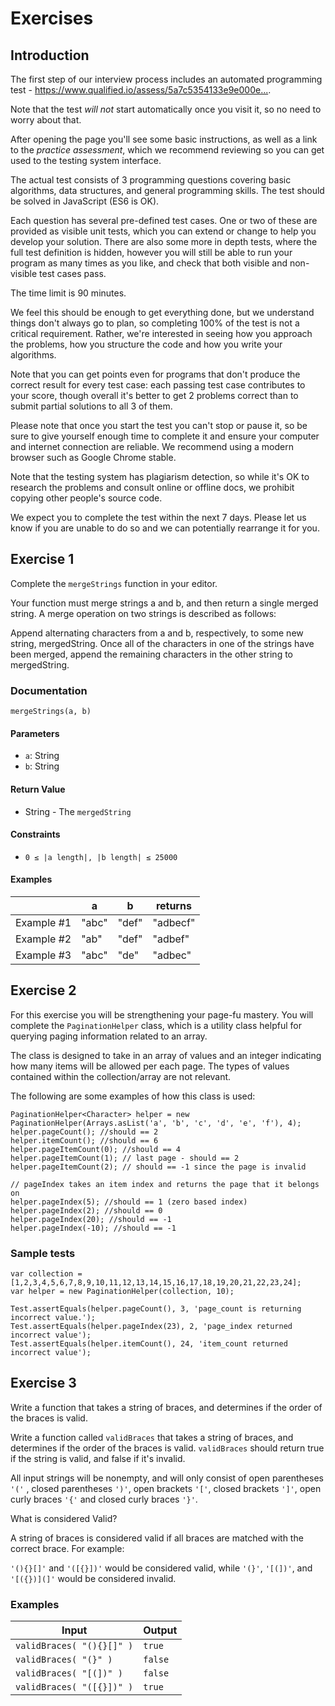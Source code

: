 # Exercises

## Introduction

The first step of our interview process includes an automated programming test - https://www.qualified.io/assess/5a7c5354133e9e000e...​ .

Note that the test _will not_ start automatically once you visit it, so no need to worry about that.

After opening the page you'll see some basic instructions, as well as a link to the _practice assessment_, which we recommend reviewing so you can get used to the testing system interface.

The actual test consists of 3 programming questions covering basic algorithms, data structures, and general programming skills. The test should be solved in JavaScript (ES6 is OK).

Each question has several pre-defined test cases. One or two of these are provided as visible unit tests, which you can extend or change to help you develop your solution. There are also some more in depth tests, where the full test definition is hidden, however you will still be able to run your program as many times as you like, and check that both visible and non-visible test cases pass.

The time limit is 90 minutes.

We feel this should be enough to get everything done, but we understand things don't always go to plan, so completing 100% of the test is not a critical requirement. Rather, we're interested in seeing how you approach the problems, how you structure the code and how you write your algorithms.

Note that you can get points even for programs that don't produce the correct result for every test case: each passing test case contributes to your score, though overall it's better to get 2 problems correct than to submit partial solutions to all 3 of them.

Please note that once you start the test you can't stop or pause it, so be sure to give yourself enough time to complete it and ensure your computer and internet connection are reliable. We recommend using a modern browser such as Google Chrome stable.

Note that the testing system has plagiarism detection, so while it's OK to research the problems and consult online or offline docs, we prohibit copying other people's source code.

We expect you to complete the test within the next 7 days. Please let us know if you are unable to do so and we can potentially rearrange it for you.

## Exercise 1
Complete the `mergeStrings` function in your editor.

Your function must merge strings a and b, and then return a single merged string. A merge operation on two strings is described as follows:

Append alternating characters from a and b, respectively, to some new string, mergedString.
Once all of the characters in one of the strings have been merged, append the remaining characters in the other string to mergedString.

### Documentation
`mergeStrings(a, b)`

#### Parameters
- `a`: String
- `b`: String

#### Return Value
- String - The `mergedString`

#### Constraints
- `0 ≤ |a length|, |b length| ≤ 25000`

#### Examples

|            | a     | b     | returns  |
|------------|-------|-------|----------|
| Example #1 | "abc" | "def" | "adbecf" |
| Example #2 | "ab"  | "def" | "adbef"  |
| Example #3 | "abc" | "de"  | "adbec"  |


## Exercise 2

For this exercise you will be strengthening your page-fu mastery. You will complete the `PaginationHelper` class, which 
is a utility class helpful for querying paging information related to an array.

The class is designed to take in an array of values and an integer indicating how many items will be allowed per each 
page. The types of values contained within the collection/array are not relevant.

The following are some examples of how this class is used:
```
PaginationHelper<Character> helper = new PaginationHelper(Arrays.asList('a', 'b', 'c', 'd', 'e', 'f'), 4);
helper.pageCount(); //should == 2
helper.itemCount(); //should == 6
helper.pageItemCount(0); //should == 4
helper.pageItemCount(1); // last page - should == 2
helper.pageItemCount(2); // should == -1 since the page is invalid

// pageIndex takes an item index and returns the page that it belongs on
helper.pageIndex(5); //should == 1 (zero based index)
helper.pageIndex(2); //should == 0
helper.pageIndex(20); //should == -1
helper.pageIndex(-10); //should == -1
```

### Sample tests
```
var collection = [1,2,3,4,5,6,7,8,9,10,11,12,13,14,15,16,17,18,19,20,21,22,23,24];
var helper = new PaginationHelper(collection, 10);

Test.assertEquals(helper.pageCount(), 3, 'page_count is returning incorrect value.');
Test.assertEquals(helper.pageIndex(23), 2, 'page_index returned incorrect value');
Test.assertEquals(helper.itemCount(), 24, 'item_count returned incorrect value');
```

## Exercise 3

Write a function that takes a string of braces, and determines if the order of the braces is valid.

Write a function called `validBraces` that takes a string of braces, and determines if the order of the braces is valid. 
`validBraces` should return true if the string is valid, and false if it's invalid.

All input strings will be nonempty, and will only consist of open parentheses `'('` , closed parentheses `')'`, open 
brackets `'['`, closed brackets `']'`, open curly braces `'{'` and closed curly braces `'}'`.

What is considered Valid?

A string of braces is considered valid if all braces are matched with the correct brace. For example:

`'(){}[]'` and `'([{}])'` would be considered valid, while `'(}'`, `'[(])'`, and `'[({})](]'` would be considered invalid.

### Examples

| Input                     | Output |
|---------------------------|--------|
| `validBraces( "(){}[]" )` | `true`   |
| `validBraces( "(}" )`     | `false`  |
| `validBraces( "[(])" )`   | `false`  |
| `validBraces( "([{}])" )` | `true`   |